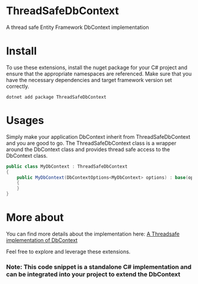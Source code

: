 # ThreadSafeDbContext

A thread safe Entity Framework DbContext implementation

# Install

To use these extensions, install the nuget package for your C# project and ensure that the appropriate namespaces are
referenced. Make sure that you have the necessary dependencies and target framework version set correctly.

```shell
dotnet add package ThreadSafeDbContext
```

# Usages

Simply make your application DbContext inherit from ThreadSafeDbContext and you are good to go.
The ThreadSafeDbContext class is a wrapper around the DbContext class and provides thread safe access to the DbContext
class.

```csharp
public class MyDbContext : ThreadSafeDbContext
{
    public MyDbContext(DbContextOptions<MyDbContext> options) : base(options)
    {
    }
}
``` 

# More about

You can find more details about the implementation
here: [A Threadsafe implementation of DbContext](https://medium.com/@rhenache/a-threadsafe-implementation-of-dbcontext-bbd9959cdc30)

Feel free to explore and leverage these extensions.

### Note: This code snippet is a standalone C# implementation and can be integrated into your project to extend the DbContext
